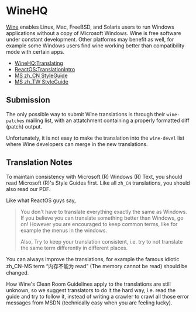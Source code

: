 WineHQ
======

[Wine](http://winehq.org) enables Linux, Mac, FreeBSD, and Solaris users
to run Windows applications without a copy of Microsoft Windows. Wine 
is free software under constant development. Other platforms may benefit 
as well, for example some Windows users find wine working better
than compatibility mode with certain apps.

* [WineHQ:Translating](http://wiki.winehq.org/Translating)
* [ReactOS:TranslationIntro](https://reactos.org/wiki/Translation_Introduction)
* [MS zh_CN StyleGuide](http://ftp.asia.edu.tw/cpatch/g/glossary/microsoft_styleguide_chs.pdf)
* [MS zh_TW StyleGuide](http://ftp.asia.edu.tw/cpatch/g/glossary/microsoft_styleguide_cht.pdf)

Submission
----------

The only possible way to submit Wine translations is through their 
`wine-patches` mailing list, with an attatchment containing a properly
formatted diff (patch) output.

Unfortunately, it is not easy to make the translation into the 
`wine-devel` list where Wine developers can merge in the new 
translations.

Translation Notes
-----------------

To maintain consistency with Microsoft (R) Windows (R) Text, you should
read Microsoft (R)'s Style Guides first. Like all `zh_CN` translations,
you should also read our PDF.

Like what ReactOS guys say, 
> You don't have to translate everything exactly the same as Windows.
> If you believe you can translate something better than Windows, go on!
> However you are encouraged to keep common terms, like for example the
> menus in the windows.
>
> Also, Try to keep your translation consistent, i.e. try to not translate
> the same term differently in different places.

You can always improve the translations, for example the famous idiotic
zh_CN-MS term “内存不能为 read” (The memory cannot be read) should be
changed.

How Wine's Clean Room Guidelines apply to the translations are still unknown,
so we suggest translators to do it the hard way, i.e. read the guide and try
to follow it, instead of writing a crawler to crawl all those error messages
from MSDN (technically easy when you are feeling lucky).
